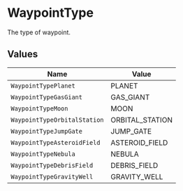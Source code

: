 # WaypointType

The type of waypoint.


## Values

| Name                         | Value                        |
| ---------------------------- | ---------------------------- |
| `WaypointTypePlanet`         | PLANET                       |
| `WaypointTypeGasGiant`       | GAS_GIANT                    |
| `WaypointTypeMoon`           | MOON                         |
| `WaypointTypeOrbitalStation` | ORBITAL_STATION              |
| `WaypointTypeJumpGate`       | JUMP_GATE                    |
| `WaypointTypeAsteroidField`  | ASTEROID_FIELD               |
| `WaypointTypeNebula`         | NEBULA                       |
| `WaypointTypeDebrisField`    | DEBRIS_FIELD                 |
| `WaypointTypeGravityWell`    | GRAVITY_WELL                 |